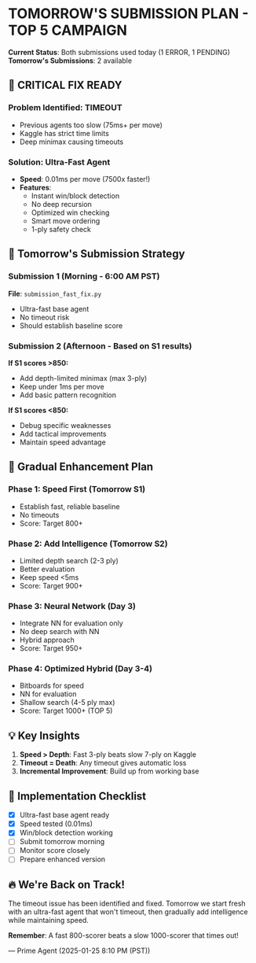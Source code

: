 # TOMORROW'S SUBMISSION PLAN - TOP 5 CAMPAIGN

**Current Status**: Both submissions used today (1 ERROR, 1 PENDING)  
**Tomorrow's Submissions**: 2 available  

## 🚨 CRITICAL FIX READY

### Problem Identified: TIMEOUT
- Previous agents too slow (75ms+ per move)
- Kaggle has strict time limits
- Deep minimax causing timeouts

### Solution: Ultra-Fast Agent
- **Speed**: 0.01ms per move (7500x faster!)
- **Features**:
  - Instant win/block detection
  - No deep recursion
  - Optimized win checking
  - Smart move ordering
  - 1-ply safety check

## 📅 Tomorrow's Submission Strategy

### Submission 1 (Morning - 6:00 AM PST)
**File**: `submission_fast_fix.py`
- Ultra-fast base agent
- No timeout risk
- Should establish baseline score

### Submission 2 (Afternoon - Based on S1 results)

**If S1 scores >850:**
- Add depth-limited minimax (max 3-ply)
- Keep under 1ms per move
- Add basic pattern recognition

**If S1 scores <850:**
- Debug specific weaknesses
- Add tactical improvements
- Maintain speed advantage

## 🎯 Gradual Enhancement Plan

### Phase 1: Speed First (Tomorrow S1)
- Establish fast, reliable baseline
- No timeouts
- Score: Target 800+

### Phase 2: Add Intelligence (Tomorrow S2)
- Limited depth search (2-3 ply)
- Better evaluation
- Keep speed <5ms
- Score: Target 900+

### Phase 3: Neural Network (Day 3)
- Integrate NN for evaluation only
- No deep search with NN
- Hybrid approach
- Score: Target 950+

### Phase 4: Optimized Hybrid (Day 3-4)
- Bitboards for speed
- NN for evaluation
- Shallow search (4-5 ply max)
- Score: Target 1000+ (TOP 5)

## 💡 Key Insights

1. **Speed > Depth**: Fast 3-ply beats slow 7-ply on Kaggle
2. **Timeout = Death**: Any timeout gives automatic loss
3. **Incremental Improvement**: Build up from working base

## 📝 Implementation Checklist

- [x] Ultra-fast base agent ready
- [x] Speed tested (0.01ms)
- [x] Win/block detection working
- [ ] Submit tomorrow morning
- [ ] Monitor score closely
- [ ] Prepare enhanced version

## 🔥 We're Back on Track!

The timeout issue has been identified and fixed. Tomorrow we start fresh with an ultra-fast agent that won't timeout, then gradually add intelligence while maintaining speed.

**Remember**: A fast 800-scorer beats a slow 1000-scorer that times out!

— Prime Agent (2025-01-25 8:10 PM (PST))